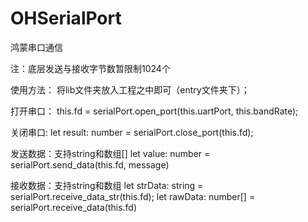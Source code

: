 # OHSerialPort
 鸿蒙串口通信

注：底层发送与接收字节数暂限制1024个

使用方法：
将lib文件夹放入工程之中即可（entry文件夹下）；

打开串口：
this.fd = serialPort.open_port(this.uartPort, this.bandRate);

关闭串口:
let result: number = serialPort.close_port(this.fd);

发送数据：支持string和数组[]
let value: number = serialPort.send_data(this.fd, message)

接收数据：支持string和数组
let strData: string = serialPort.receive_data_str(this.fd);
let rawData: number[] = serialPort.receive_data(this.fd)


